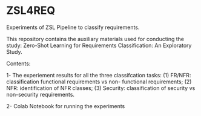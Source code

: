 # ZSL4REQ
Experiments of ZSL Pipeline to classify requirements. 

This repository contains the auxiliary materials used for conducting the study: Zero-Shot Learning for Requirements Classification: An Exploratory Study.

Contents:

1- The experiement results for all the three classifcation tasks: (1) FR/NFR: classification functional requirements vs non-
functional requirements; (2) NFR: identification of NFR classes; (3) Security: classification of security vs non-security requirements.

2- Colab Notebook for running the experiments
